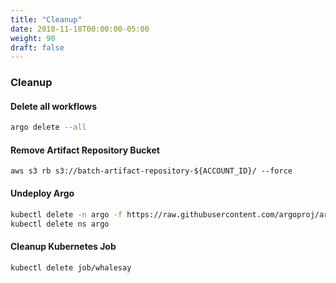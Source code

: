 ```yaml
---
title: "Cleanup"
date: 2018-11-18T00:00:00-05:00
weight: 90
draft: false
---
```


### Cleanup

#### Delete all workflows

```bash
argo delete --all
```

#### Remove Artifact Repository Bucket

```
aws s3 rb s3://batch-artifact-repository-${ACCOUNT_ID}/ --force
```

#### Undeploy Argo

```bash
kubectl delete -n argo -f https://raw.githubusercontent.com/argoproj/argo/v2.2.1/manifests/install.yaml
kubectl delete ns argo
```

#### Cleanup Kubernetes Job

```bash
kubectl delete job/whalesay
```
